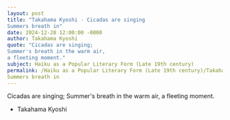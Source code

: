 ```yaml
---
layout: post
title: "Takahama Kyoshi - Cicadas are singing
Summers breath in"
date: 2024-12-28 12:00:00 -0000
author: Takahama Kyoshi
quote: "Cicadas are singing;
Summer's breath in the warm air,
a fleeting moment."
subject: Haiku as a Popular Literary Form (Late 19th century)
permalink: /Haiku as a Popular Literary Form (Late 19th century)/Takahama Kyoshi/Takahama Kyoshi - Cicadas are singing
Summers breath in
---
```


Cicadas are singing;
Summer's breath in the warm air,
a fleeting moment.

- Takahama Kyoshi
